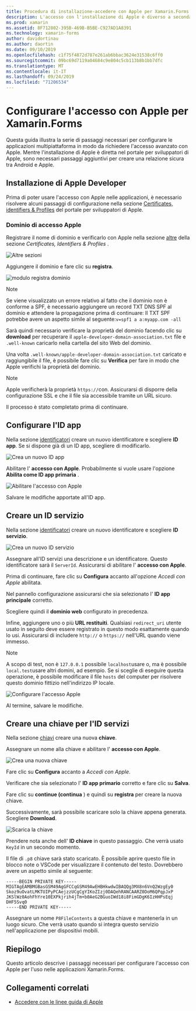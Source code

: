 ```yaml
---
title: Procedura di installazione-accedere con Apple per Xamarin.Forms
description: L'accesso con l'installazione di Apple è diverso a seconda delle diverse piattaforme di destinazione dell'applicazione mobile.
ms.prod: xamarin
ms.assetid: 8F712802-395B-469B-B5BE-C927AD1A8391
ms.technology: xamarin-forms
author: davidortinau
ms.author: daortin
ms.date: 09/10/2019
ms.openlocfilehash: c1f75f4872d787e261ab6bbac3624e31538c6ff0
ms.sourcegitcommit: 09bc69d7119a04684c9e804c5cb113b8b1bb7dfc
ms.translationtype: MT
ms.contentlocale: it-IT
ms.lasthandoff: 09/24/2019
ms.locfileid: "71206534"
---
```

# <a name="setup-sign-in-with-apple-for-xamarinforms"></a>Configurare l'accesso con Apple per Xamarin.Forms

Questa guida illustra la serie di passaggi necessari per configurare le applicazioni multipiattaforma in modo da richiedere l'accesso avanzato con Apple. Mentre l'installazione di Apple è diretta nel portale per sviluppatori di Apple, sono necessari passaggi aggiuntivi per creare una relazione sicura tra Android e Apple. 

## <a name="apple-developer-setup"></a>Installazione di Apple Developer

Prima di poter usare l'accesso con Apple nelle applicazioni, è necessario risolvere alcuni passaggi di configurazione nella sezione [Certificates, identifiers & Profiles](https://developer.apple.com/account/resources/) del portale per sviluppatori di Apple.

### <a name="apple-sign-in-domain"></a>Dominio di accesso Apple

Registrare il nome di dominio e verificarlo con Apple nella sezione [altre](https://developer.apple.com/account/resources/services/list) della sezione *Certificates, Identifiers & Profiles* .

![Altre sezioni](sign-in-images/readme-signin-domain-configure.png)

Aggiungere il dominio e fare clic su **registra**.

![modulo registra dominio](sign-in-images/readme-signin-domain-more.png)

> [!NOTE]
> Se viene visualizzato un errore relativo al fatto che il dominio non è conforme a SPF, è necessario aggiungere un record TXT DNS SPF al dominio e attendere la propagazione prima di continuare: Il TXT SPF potrebbe avere un aspetto simile al seguente:`v=spf1 a a:myapp.com -all`

Sarà quindi necessario verificare la proprietà del dominio facendo clic su **download** per recuperare il `apple-developer-domain-association.txt` file e `.well-known` caricarlo nella cartella del sito Web del dominio.

Una volta `.well-known/apple-developer-domain-association.txt` caricato e raggiungibile il file, è possibile fare clic su **Verifica** per fare in modo che Apple verifichi la proprietà del dominio.

> [!NOTE]
> Apple verificherà la proprietà `https://`con. Assicurarsi di disporre della configurazione SSL e che il file sia accessibile tramite un URL sicuro.

Il processo è stato completato prima di continuare.

## <a name="setup-your-app-id"></a>Configurare l'ID app

Nella sezione [identificatori](https://developer.apple.com/account/resources/identifiers/list) creare un nuovo identificatore e scegliere **ID app**. Se si dispone già di un ID app, scegliere di modificarlo.

![Crea un nuovo ID app](sign-in-images/readme-appid-create.png)

Abilitare l' **accesso con Apple**. Probabilmente si vuole usare l'opzione **Abilita come ID app primaria** .

![Abilitare l'accesso con Apple](sign-in-images/readme-appid-signin.png)

Salvare le modifiche apportate all'ID app.

## <a name="create-a-service-id"></a>Creare un ID servizio

Nella sezione [identificatori](https://developer.apple.com/account/resources/identifiers/list/serviceId) creare un nuovo identificatore e scegliere **ID servizio**.

![Crea un nuovo ID servizio](sign-in-images/readme-serviceid-create.png)

Assegnare all'ID servizi una descrizione e un identificatore.  Questo identificatore sarà il `ServerId`.  Assicurarsi di abilitare l' **accesso con Apple**.

Prima di continuare, fare clic su **Configura** accanto all'opzione _Accedi con Apple_ abilitata.

Nel pannello configurazione assicurarsi che sia selezionato l' **ID app principale** corretto.

Scegliere quindi il **dominio web** configurato in precedenza.

Infine, aggiungere uno o più **URL restituiti**.  Qualsiasi `redirect_uri` utente usato in seguito deve essere registrato in questo modo esattamente quando lo usi.  Assicurarsi di includere `http://` o `https://` nell'URL quando viene immesso.

> [!NOTE]
> A scopo di test, non è `127.0.0.1` possibile `localhost`usare o, ma è possibile `local.test`usare altri domini, ad esempio.  Se si sceglie di eseguire questa operazione, è possibile modificare il file `hosts` del computer per risolvere questo dominio fittizio nell'indirizzo IP locale.

![Configurare l'accesso Apple](sign-in-images/readme-serviceid-configure.png)

Al termine, salvare le modifiche.

## <a name="create-a-key-for-your-services-id"></a>Creare una chiave per l'ID servizi

Nella sezione [chiavi](https://developer.apple.com/account/resources/authkeys/list) creare una nuova **chiave**.

Assegnare un nome alla chiave e abilitare l' **accesso con Apple**.

![Crea una nuova chiave](sign-in-images/readme-key-create.png)

Fare clic su **Configura** accanto a _Accedi con Apple_.

Verificare che sia selezionato l' **ID app primario** corretto e fare clic su **Salva**.

Fare clic su **continue (continua** ) e quindi su **registra** per creare la nuova chiave.

Successivamente, sarà possibile scaricare solo la chiave appena generata.  Scegliere **Download**.

![Scarica la chiave](sign-in-images/readme-key-download.png)

Prendere nota anche dell' **ID chiave** in questo passaggio. Che verrà usato `KeyId` in un secondo momento.

Il file di `.p8` chiave sarà stato scaricato.  È possibile aprire questo file in blocco note o VSCode per visualizzare il contenuto del testo.  Dovrebbero avere un aspetto simile al seguente:

```
-----BEGIN PRIVATE KEY-----
MIGTAgEAMBMGBasGSM49AgGFCCqGSM49AwEHBHkwdwIBAQQg3MX8n6VnQ2WzgEy0
Skoz9uOvatLMKTUIPyPCAejzzUCgCgYIKoZIzj0DAQehRANCAARZ0DoM6QPqpJxP
JKSlWz0AohFhYre10EXPkjrih4jTm+b0AeG2BGuoIWd18i8FimGDgK6IzHHPsEqj
DHF5Svq0
-----END PRIVATE KEY-----
```

Assegnare un nome `P8FileContents` a questa chiave e mantenerla in un luogo sicuro. Che verrà usato quando si integra questo servizio nell'applicazione per dispositivi mobili.

## <a name="summary"></a>Riepilogo

Questo articolo descrive i passaggi necessari per configurare l'accesso con Apple per l'uso nelle applicazioni Xamarin.Forms.

## <a name="related-links"></a>Collegamenti correlati

- [Accedere con le linee guida di Apple](https://developer.apple.com/design/human-interface-guidelines/sign-in-with-apple/overview/)
  